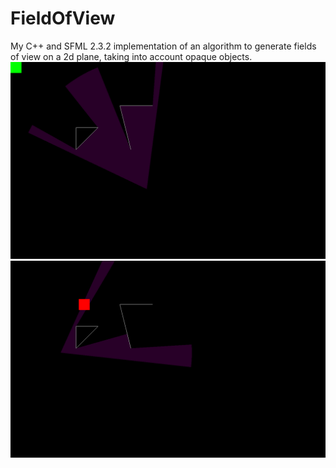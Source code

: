 # FieldOfView
My C++ and SFML 2.3.2 implementation of an algorithm to generate fields of view on a 2d plane, taking into account opaque objects.
![screenshot](https://github.com/JamesCraster/FieldOfView/blob/master/Example.png)
![screenshot](https://github.com/JamesCraster/FieldOfView/blob/master/SecondExample.png)
